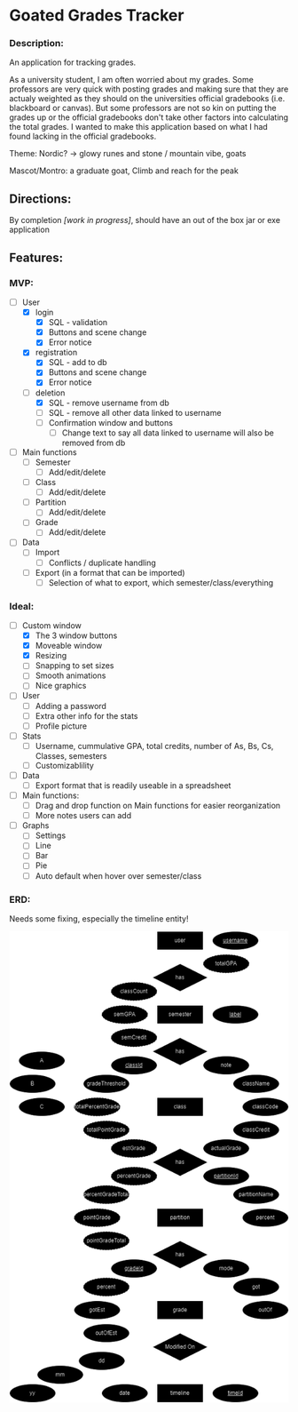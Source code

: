 # Goated Grades Tracker

### Description:
  An application for tracking grades.

  As a university student, I am often worried about my grades. 
  Some professors are very quick with posting grades and making sure that they are actualy weighted 
  as they should on the universities official gradebooks (i.e. blackboard or canvas). But some 
  professors are not so kin on putting the grades up or the official gradebooks don't take other 
  factors into calculating the total grades. I wanted to make this application based on what I had
  found lacking in the official gradebooks.

  Theme: Nordic? -> glowy runes and stone / mountain vibe, goats
  
  Mascot/Montro: a graduate goat, Climb and reach for the peak

## Directions:
  By completion *[work in progress]*, should have an out of the box jar or exe application 

## Features:

### MVP:
- [ ] User
  - [x] login
    - [x] SQL - validation
    - [x] Buttons and scene change
    - [x] Error notice
  - [x] registration
    - [x] SQL - add to db
    - [x] Buttons and scene change
    - [x] Error notice
  - [ ] deletion
    - [x] SQL - remove username from db
    - [ ] SQL - remove all other data linked to username
    - [ ] Confirmation window and buttons
      - [ ] Change text to say all data linked to username will also be removed from db
        
- [ ] Main functions
  - [ ] Semester
    - [ ] Add/edit/delete
  - [ ] Class
    - [ ] Add/edit/delete
  - [ ] Partition
    - [ ] Add/edit/delete
  - [ ] Grade
    - [ ] Add/edit/delete
      
- [ ] Data
  - [ ] Import
    - [ ] Conflicts / duplicate handling
  - [ ] Export (in a format that can be imported)
    - [ ] Selection of what to export, which semester/class/everything
        
### Ideal:
- [ ] Custom window
  - [x] The 3 window buttons
  - [x] Moveable window
  - [x] Resizing
  - [ ] Snapping to set sizes
  - [ ] Smooth animations
  - [ ] Nice graphics

- [ ] User
  - [ ] Adding a password
  - [ ] Extra other info for the stats
  - [ ] Profile picture

- [ ] Stats
    - [ ] Username, cummulative GPA, total credits, number of As, Bs, Cs, Classes, semesters
    - [ ] Customizablility

- [ ] Data
  - [ ] Export format that is readily useable in a spreadsheet

- [ ] Main functions:
  - [ ] Drag and drop function on Main functions for easier reorganization
  - [ ] More notes users can add

- [ ] Graphs
  - [ ] Settings
  - [ ] Line
  - [ ] Bar
  - [ ] Pie
  - [ ] Auto default when hover over semester/class
  
### ERD: 
  Needs some fixing, especially the timeline entity!

 ![GGT ERD](graphics/erd.png "GGT ERD")
